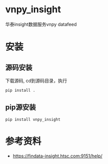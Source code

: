 # vnpy_insight
华泰insight数据服务vnpy datafeed

# 安装
## 源码安装 
下载源码, cd到源码目录，执行
```angular2html
pip install .
```
## pip源安装
```angular2html
pip install vnpy_insight
```

# 参考资料
- https://findata-insight.htsc.com:9151/help/

